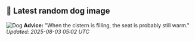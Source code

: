 ## 🐶 Latest random dog image
![Dog](https://images.dog.ceo/breeds/terrier-sealyham/n02095889_2138.jpg)
**Advice:** "When the cistern is filling, the seat is probably still warm."
*Updated: 2025-08-03 05:02 UTC*
